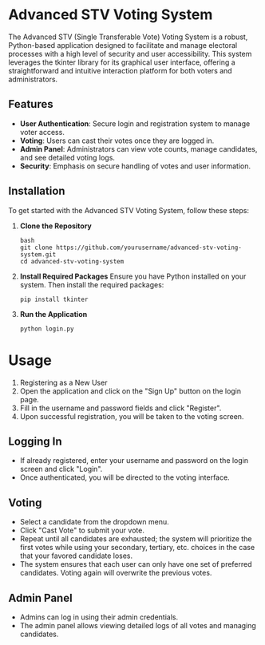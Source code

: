 # Advanced STV Voting System

The Advanced STV (Single Transferable Vote) Voting System is a robust, Python-based application designed to facilitate and manage electoral processes with a high level of security and user accessibility. This system leverages the tkinter library for its graphical user interface, offering a straightforward and intuitive interaction platform for both voters and administrators.

## Features

- **User Authentication**: Secure login and registration system to manage voter access.
- **Voting**: Users can cast their votes once they are logged in.
- **Admin Panel**: Administrators can view vote counts, manage candidates, and see detailed voting logs.
- **Security**: Emphasis on secure handling of votes and user information.

## Installation

To get started with the Advanced STV Voting System, follow these steps:

1. **Clone the Repository**
   ```
   bash
   git clone https://github.com/yourusername/advanced-stv-voting-system.git
   cd advanced-stv-voting-system
   ```
2. **Install Required Packages**
    Ensure you have Python installed on your system. Then install the required packages:
    ```
   pip install tkinter
    ```

4. **Run the Application**
   ```
   python login.py
   ```

# Usage
1. Registering as a New User
2. Open the application and click on the "Sign Up" button on the login page.
3. Fill in the username and password fields and click "Register".
4. Upon successful registration, you will be taken to the voting screen.
## Logging In
* If already registered, enter your username and password on the login screen and click "Login".
* Once authenticated, you will be directed to the voting interface.
## Voting
* Select a candidate from the dropdown menu.
* Click "Cast Vote" to submit your vote.
* Repeat until all candidates are exhausted; the system will prioritize the first votes while using your secondary, tertiary, etc. choices in the case that your favored candidate loses.
* The system ensures that each user can only have one set of preferred candidates. Voting again will overwrite the previous votes.
## Admin Panel
* Admins can log in using their admin credentials.
* The admin panel allows viewing detailed logs of all votes and managing candidates.
   
